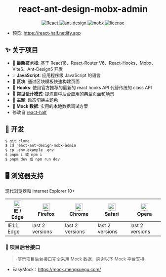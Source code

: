<h1 align="center">react-ant-design-mobx-admin</h1>

<div align="center">

<a href="https://github.com/facebook/react">
  <img src="https://img.shields.io/badge/react-18.2.0-brightgreen" alt="React">
</a>
<a href="https://github.com/ant-design/ant-design">
  <img src="https://img.shields.io/badge/ant--design-4.22.7-brightgreen" alt="ant-design">
</a>
<a href="https://github.com/mobxjs/mobx" rel="nofollow">
  <img src="https://img.shields.io/badge/mobx-6.6.1-brightgreen" alt="mobx">
</a>
<a href="https://github.com/mengshouer/react-half/blob/master/LICENSE">
  <img src="https://img.shields.io/github/license/mashape/apistatus.svg" alt="license">
</a>

</div>

- 预览: https://react-half.netlify.app

## ✨ 关于项目

- 🚀 **最新技术栈**: 基于 React18、React-Router V6、React-Hooks、Mobx、Vite5、Ant-Design5 开发
- 💡 **JavaScript**: 应用程序级 JavaScript 的语言
- 📜 **区块**: 通过区块模板快速构建页面
- 💎 **Hooks**: 使用官方推荐的最新的 react hooks API 代替传统的 class API
- 📐 **常见设计模式**: 提炼自中后台应用的典型页面和场景
- 🎨 **主题**: 动态切换主题色
- 🔢 **Mock 数据**: 实用的本地数据调试方案
- 修改自 [react-half](https://github.com/mengshouer/react-half)

## 🔨 开发

```bash
$ git clone
$ cd react-ant-design-mobx-admin
$ cp .env.example .env
$ pnpm i 或 npm i
$ pnpm dev 或 npm run dev
```

## 🖥 浏览器支持

现代浏览器和 Internet Explorer 10+

| [<img src="https://raw.githubusercontent.com/alrra/browser-logos/master/src/edge/edge_48x48.png" alt="IE / Edge" width="24px" height="24px" />](http://godban.github.io/browsers-support-badges/)</br>IE / Edge | [<img src="https://raw.githubusercontent.com/alrra/browser-logos/master/src/firefox/firefox_48x48.png" alt="Firefox" width="24px" height="24px" />](http://godban.github.io/browsers-support-badges/)</br>Firefox | [<img src="https://raw.githubusercontent.com/alrra/browser-logos/master/src/chrome/chrome_48x48.png" alt="Chrome" width="24px" height="24px" />](http://godban.github.io/browsers-support-badges/)</br>Chrome | [<img src="https://raw.githubusercontent.com/alrra/browser-logos/master/src/safari/safari_48x48.png" alt="Safari" width="24px" height="24px" />](http://godban.github.io/browsers-support-badges/)</br>Safari | [<img src="https://raw.githubusercontent.com/alrra/browser-logos/master/src/opera/opera_48x48.png" alt="Opera" width="24px" height="24px" />](http://godban.github.io/browsers-support-badges/)</br>Opera |
| --------------------------------------------------------------------------------------------------------------------------------------------------------------------------------------------------------------- | ----------------------------------------------------------------------------------------------------------------------------------------------------------------------------------------------------------------- | ------------------------------------------------------------------------------------------------------------------------------------------------------------------------------------------------------------- | ------------------------------------------------------------------------------------------------------------------------------------------------------------------------------------------------------------- | --------------------------------------------------------------------------------------------------------------------------------------------------------------------------------------------------------- |
| IE11, Edge                                                                                                                                                                                                      | last 2 versions                                                                                                                                                                                                   | last 2 versions                                                                                                                                                                                               | last 2 versions                                                                                                                                                                                               | last 2 versions                                                                                                                                                                                           |

### 🧩 项目后台接口

> 演示项目后台接口完全采用 Mock 数据，感谢以下 Mock 平台支持

- EasyMock：https://mock.mengxuegu.com/
